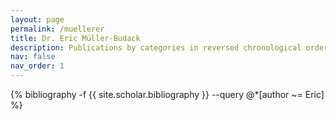 ```yaml
---
layout: page
permalink: /muellerer
title: Dr. Eric Müller-Budack
description: Publications by categories in reversed chronological order. Generated by jekyll-scholar.
nav: false
nav_order: 1
---
```


<!-- _pages/muellerer.md -->
<div class="publications">

{% bibliography -f {{ site.scholar.bibliography }} --query @*[author ~= Eric] %}

</div>
